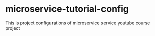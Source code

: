 # microservice-tutorial-config
This is project configurations of microservice service youtube course project
